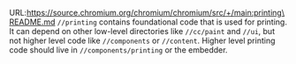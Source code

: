 URL:https://source.chromium.org/chromium/chromium/src/+/main:printing\README.md
`//printing` contains foundational code that is used for printing. It can depend
on other low-level directories like `//cc/paint` and `//ui`, but not higher
level code like `//components` or `//content`. Higher level printing code should
live in `//components/printing` or the embedder.
